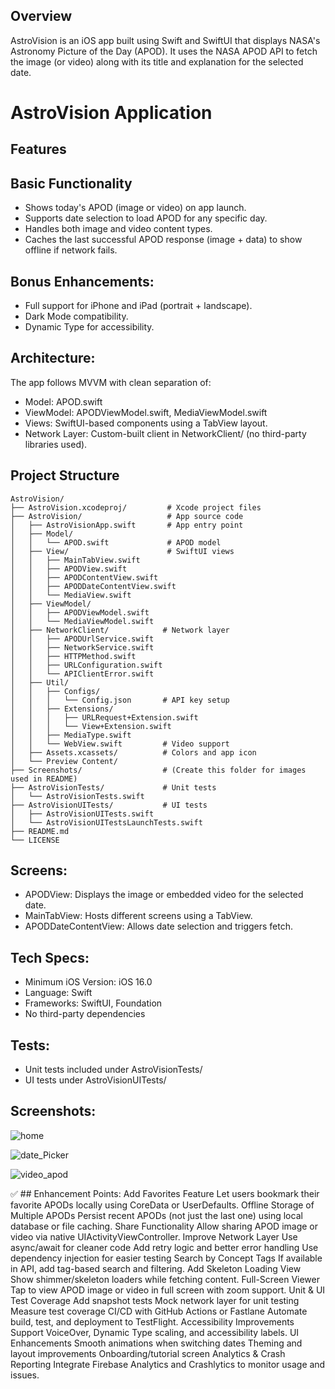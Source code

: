 ## Overview
AstroVision is an iOS app built using Swift and SwiftUI that displays NASA's Astronomy Picture of the Day (APOD). It uses the NASA APOD API to fetch the image (or video) along with its title and explanation for the selected date.

# AstroVision Application

## Features
## Basic Functionality
* Shows today's APOD (image or video) on app launch.
* Supports date selection to load APOD for any specific day.
* Handles both image and video content types.
* Caches the last successful APOD response (image + data) to show offline if network fails.

## Bonus Enhancements:
* Full support for iPhone and iPad (portrait + landscape).
* Dark Mode compatibility.
* Dynamic Type for accessibility.

## Architecture:
The app follows MVVM with clean separation of:
* Model: APOD.swift
* ViewModel: APODViewModel.swift, MediaViewModel.swift
* Views: SwiftUI-based components using a TabView layout.
* Network Layer: Custom-built client in NetworkClient/ (no third-party libraries used).

## Project Structure

```
AstroVision/
├── AstroVision.xcodeproj/         # Xcode project files
├── AstroVision/                   # App source code
│   ├── AstroVisionApp.swift       # App entry point
│   ├── Model/
│   │   └── APOD.swift             # APOD model
│   ├── View/                      # SwiftUI views
│   │   ├── MainTabView.swift
│   │   ├── APODView.swift
│   │   ├── APODContentView.swift
│   │   ├── APODDateContentView.swift
│   │   └── MediaView.swift
│   ├── ViewModel/
│   │   ├── APODViewModel.swift
│   │   └── MediaViewModel.swift
│   ├── NetworkClient/            # Network layer
│   │   ├── APODUrlService.swift
│   │   ├── NetworkService.swift
│   │   ├── HTTPMethod.swift
│   │   ├── URLConfiguration.swift
│   │   └── APIClientError.swift
│   ├── Util/
│   │   ├── Configs/
│   │   │   └── Config.json       # API key setup
│   │   ├── Extensions/
│   │   │   ├── URLRequest+Extension.swift
│   │   │   └── View+Extension.swift
│   │   ├── MediaType.swift
│   │   └── WebView.swift         # Video support
│   ├── Assets.xcassets/          # Colors and app icon
│   └── Preview Content/
├── Screenshots/                  # (Create this folder for images used in README)
├── AstroVisionTests/             # Unit tests
│   └── AstroVisionTests.swift
├── AstroVisionUITests/           # UI tests
│   ├── AstroVisionUITests.swift
│   └── AstroVisionUITestsLaunchTests.swift
├── README.md
└── LICENSE

```


## Screens:
* APODView: Displays the image or embedded video for the selected date.
* MainTabView: Hosts different screens using a TabView.
* APODDateContentView: Allows date selection and triggers fetch.

## Tech Specs:
* Minimum iOS Version: iOS 16.0
* Language: Swift
* Frameworks: SwiftUI, Foundation
* No third-party dependencies

## Tests:
* Unit tests included under AstroVisionTests/
* UI tests under AstroVisionUITests/

## Screenshots:
![home](https://github.com/user-attachments/assets/426a32a5-1674-4c95-8621-9f47bd1ce956)

![date_Picker](https://github.com/user-attachments/assets/ce45eac1-8973-47c5-af2c-daee472ea915)

![video_apod](https://github.com/user-attachments/assets/0b59331d-4ae1-4400-a114-91186095e3ed)

✅ ## Enhancement Points: 
Add Favorites Feature
Let users bookmark their favorite APODs locally using CoreData or UserDefaults.
Offline Storage of Multiple APODs
Persist recent APODs (not just the last one) using local database or file caching.
Share Functionality
Allow sharing APOD image or video via native UIActivityViewController.
Improve Network Layer
Use async/await for cleaner code
Add retry logic and better error handling
Use dependency injection for easier testing
Search by Concept Tags
If available in API, add tag-based search and filtering.
Add Skeleton Loading View
Show shimmer/skeleton loaders while fetching content.
Full-Screen Viewer
Tap to view APOD image or video in full screen with zoom support.
Unit & UI Test Coverage
Add snapshot tests
Mock network layer for unit testing
Measure test coverage
CI/CD with GitHub Actions or Fastlane
Automate build, test, and deployment to TestFlight.
Accessibility Improvements
Support VoiceOver, Dynamic Type scaling, and accessibility labels.
UI Enhancements
Smooth animations when switching dates
Theming and layout improvements
Onboarding/tutorial screen
Analytics & Crash Reporting
Integrate Firebase Analytics and Crashlytics to monitor usage and issues.

